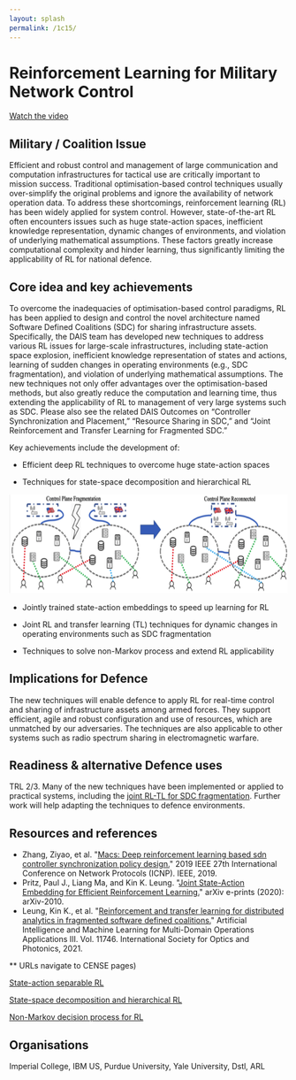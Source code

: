 ```yaml
---
layout: splash
permalink: /1c15/
---
```


# Reinforcement Learning for Military Network Control

[Watch the video](https://ibm.box.com/v/Showcase-1c15-video) 

## Military / Coalition Issue
Efficient and robust control and management of large communication and computation infrastructures for tactical use are critically important to mission success. Traditional optimisation-based control techniques usually over-simplify the original problems and ignore the availability of network operation data. To address these shortcomings, reinforcement learning (RL) has been widely applied for system control.  However, state-of-the-art RL often encounters issues such as huge state-action spaces, inefficient knowledge representation, dynamic changes of environments, and violation of underlying mathematical assumptions. These factors greatly increase computational complexity and hinder learning, thus significantly limiting the applicability of RL for national defence.

## Core idea and key achievements
To overcome the inadequacies of optimisation-based control paradigms, RL has been applied to design and control the novel architecture named Software Defined Coalitions (SDC) for sharing infrastructure assets. Specifically, the DAIS team has developed new techniques to address various RL issues for large-scale infrastructures, including state-action space explosion, inefficient knowledge representation of states and actions, learning of sudden changes in operating environments (e.g., SDC fragmentation), and violation of underlying mathematical assumptions.  The new techniques not only offer advantages over the optimisation-based methods, but also greatly reduce the computation and learning time, thus extending the applicability of RL to management of very large systems such as SDC.  Please also see the related DAIS Outcomes on “Controller Synchronization and Placement,” “Resource Sharing in SDC,” and “Joint Reinforcement and Transfer Learning for Fragmented SDC.”

Key achievements include the development of: 

*	Efficient deep RL techniques to overcome huge state-action spaces

*	Techniques for state-space decomposition and hierarchical RL 

![image info](/dais/achievements/images/1c15-fig1.png)

*	Jointly trained state-action embeddings to speed up learning for RL 

*	Joint RL and transfer learning (TL) techniques for dynamic changes in operating environments such as SDC fragmentation

*	Techniques to solve non-Markov process and extend RL applicability



## Implications for Defence
The new techniques will enable defence to apply RL for real-time control and sharing of infrastructure assets among armed forces. They support efficient, agile and robust configuration and use of resources, which are unmatched by our adversaries. The techniques are also applicable to other systems such as radio spectrum sharing in electromagnetic warfare.

## Readiness & alternative Defence uses
TRL 2/3. Many of the new techniques have been implemented or applied to practical systems, including the [joint RL-TL for SDC fragmentation](/doc-6087/). Further work will help adapting the techniques to defence environments.
<!-- ![image info](/dais/achievements/images/1a02_figure1.jpg) -->

## Resources and references  
* Zhang, Ziyao, et al. "[Macs: Deep reinforcement learning based sdn controller synchronization policy design.](/doc-4688/)" 2019 IEEE 27th International Conference on Network Protocols (ICNP). IEEE, 2019.
* Pritz, Paul J., Liang Ma, and Kin K. Leung. "[Joint State-Action Embedding for Efficient Reinforcement Learning.](/doc-6085/)" arXiv e-prints (2020): arXiv-2010.
* Leung, Kin K., et al. "[Reinforcement and transfer learning for distributed analytics in fragmented software defined coalitions.](/doc-6087/)" Artificial Intelligence and Machine Learning for Multi-Domain Operations Applications III. Vol. 11746. International Society for Optics and Photonics, 2021.

** URLs navigate to CENSE pages)

[State-action separable RL](https://dais-ita.org/node/5425)

[State-space decomposition and hierarchical RL](https://dais-ita.org/node/5392)

[Non-Markov decision process for RL](https://dais-ita.org/node/5878)

## Organisations
Imperial College, IBM US, Purdue University, Yale University, Dstl, ARL
